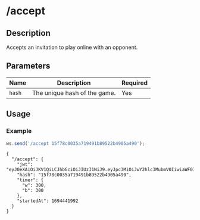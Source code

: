# /accept

## Description

Accepts an invitation to play online with an opponent.

## Parameters

| Name | Description | Required |
| ---- | ----------- | -------- |
| `hash` | The unique hash of the game. | Yes |

## Usage

### Example

```js
ws.send('/accept 15f78c0035a719491b89522b4905a490');
```

```text
{
  "/accept": {
    "jwt": "eyJ0eXAiOiJKV1QiLCJhbGciOiJIUzI1NiJ9.eyJpc3MiOiJwY2hlc3MubmV0IiwiaWF0IjoxNjk0NDQxOTcxLCJleHAiOjE2OTQ0NDU1NzEsInZhcmlhbnQiOiJjbGFzc2ljYWwiLCJzdWJtb2RlIjoiZnJpZW5kIiwiY29sb3IiOiJ3IiwibWluIjo1LCJpbmNyZW1lbnQiOjMsImZlbiI6InJuYnFrYm5yL3BwcHBwcHBwLzgvOC84LzgvUFBQUFBQUFAvUk5CUUtCTlIgdyBLUWtxIC0ifQ.POuK_cR3U_bblLa8LFyGg1AJEE5_iW_AquuNn7K4qHI",
    "hash": "15f78c0035a719491b89522b4905a490",
    "timer": {
      "w": 300,
      "b": 300
    },
    "startedAt": 1694441992
  }
}
```
